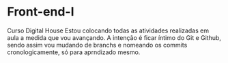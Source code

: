# Front-end-I
Curso Digital House
Estou colocando todas as atividades realizadas em aula a medida que vou avançando.
A intenção é ficar íntimo do Git e Github, sendo assim vou mudando de branchs e nomeando os commits cronologicamente, só para aprndizado mesmo.
